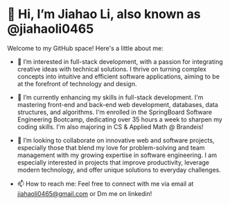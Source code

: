# 👋 Hi, I’m Jiahao Li, also known as @jiahaoli0465

Welcome to my GitHub space! Here's a little about me:

- 👀 I’m interested in full-stack development, with a passion for integrating creative ideas with technical solutions. I thrive on turning complex concepts into intuitive and efficient software applications, aiming to be at the forefront of technology and design.

- 🌱 I’m currently enhancing my skills in full-stack development. I'm mastering front-end and back-end web development, databases, data structures, and algorithms. I'm enrolled in the SpringBoard Software Engineering Bootcamp, dedicating over 35 hours a week to sharpen my coding skills. I'm also majoring in CS & Applied Math @ Brandeis!

- 💞️ I’m looking to collaborate on innovative web and software projects, especially those that blend my love for problem-solving and team management with my growing expertise in software engineering. I am especially interested in projects that improve productivity, leverage modern technology, and offer unique solutions to everyday challenges.

- 📫 How to reach me: Feel free to connect with me via email at jiahaoli0465@gmail.com or Dm me on linkedin!
